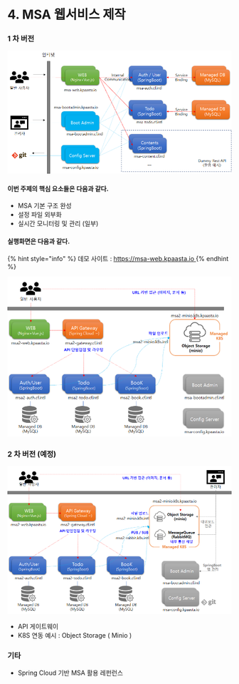 # 4. MSA 웹서비스 제작

### 1 차 버전 

![](../../.gitbook/assets/image%20%28193%29.png)

#### 이번 주제의 핵심 요소들은 다음과 같다. 

* MSA 기본 구조 완성 
* 설정 파일 외부화 
* 실시간 모니터링 및 관리 \(일부\)

#### 실행화면은 다음과 같다. 

{% hint style="info" %}
데모 사이트 :  [https://msa-web.kpaasta.io ](https://msa-web.kpaasta.io)
{% endhint %}

![](../../.gitbook/assets/image%20%28213%29.png)

### 2 차 버전 \(예정\)

![](../../.gitbook/assets/image%20%28219%29.png)

* API 게이트웨이 
* K8S 연동  예시 : Object Storage \( Minio \) 

### 기타 

* Spring Cloud 기반 MSA 활용 레펀런스 



